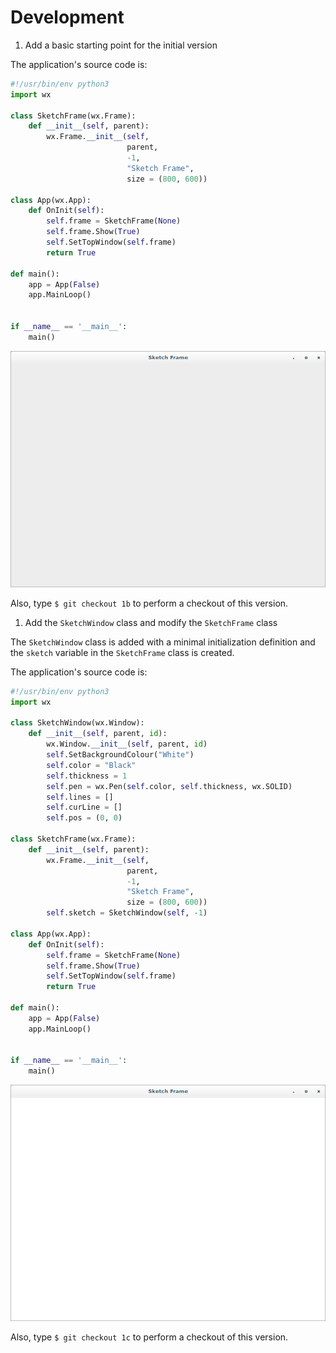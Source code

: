 # Development

1. Add a basic starting point for the initial version

The application's source code is:

```python
#!/usr/bin/env python3
import wx

class SketchFrame(wx.Frame):
    def __init__(self, parent):
        wx.Frame.__init__(self, 
                          parent, 
                          -1, 
                          "Sketch Frame", 
                          size = (800, 600))

class App(wx.App):
    def OnInit(self):
        self.frame = SketchFrame(None)
        self.frame.Show(True)
        self.SetTopWindow(self.frame)
        return True

def main():
    app = App(False)
    app.MainLoop()


if __name__ == '__main__':
    main()
```

![sketchy-img](screenshots/sketchy-01.png)

Also, type `$ git checkout 1b` to perform a checkout of this version.

1. Add the `SketchWindow` class and modify the `SketchFrame` class

The `SketchWindow` class is added with a minimal initialization 
definition and the `sketch` variable in the `SketchFrame` class is 
created.

The application's source code is:

```python
#!/usr/bin/env python3
import wx

class SketchWindow(wx.Window):
    def __init__(self, parent, id):
        wx.Window.__init__(self, parent, id)
        self.SetBackgroundColour("White")
        self.color = "Black"
        self.thickness = 1
        self.pen = wx.Pen(self.color, self.thickness, wx.SOLID)
        self.lines = []
        self.curLine = []
        self.pos = (0, 0)

class SketchFrame(wx.Frame):
    def __init__(self, parent):
        wx.Frame.__init__(self, 
                          parent, 
                          -1, 
                          "Sketch Frame", 
                          size = (800, 600))
        self.sketch = SketchWindow(self, -1)

class App(wx.App):
    def OnInit(self):
        self.frame = SketchFrame(None)
        self.frame.Show(True)
        self.SetTopWindow(self.frame)
        return True

def main():
    app = App(False)
    app.MainLoop()


if __name__ == '__main__':
    main()
```

![sketchy-img](screenshots/sketchy-02.png)

Also, type `$ git checkout 1c` to perform a checkout of this version.
